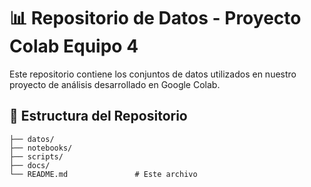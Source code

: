 # 📊 Repositorio de Datos - Proyecto Colab Equipo 4

Este repositorio contiene los conjuntos de datos utilizados en nuestro proyecto de análisis desarrollado en Google Colab.

## 📁 Estructura del Repositorio

```
├── datos/
├── notebooks/               
├── scripts/                 
├── docs/        
└── README.md               # Este archivo
```
